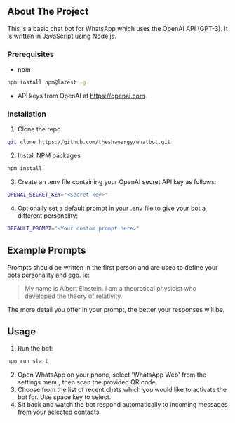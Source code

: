 ## About The Project

This is a basic chat bot for WhatsApp which uses the OpenAI API (GPT-3). It is written in JavaScript using Node.js.


### Prerequisites

* npm
```sh
npm install npm@latest -g
```
* API keys from OpenAI at https://openai.com.


### Installation

1. Clone the repo
```sh
git clone https://github.com/theshanergy/whatbot.git
```
2. Install NPM packages
```sh
npm install
```
3. Create an .env file containing your OpenAI secret API key as follows:
```sh
OPENAI_SECRET_KEY="<Secret key>"
```
4. Optionally set a default prompt in your .env file to give your bot a different personality:
```sh
DEFAULT_PROMPT="<Your custom prompt here>"
```


## Example Prompts

Prompts should be written in the first person and are used to define your bots personality and ego. ie:

> My name is Albert Einstein. I am a theoretical physicist who developed the theory of relativity.

The more detail you offer in your prompt, the better your responses will be.


## Usage

1. Run the bot:
```sh
npm run start
```
2. Open WhatsApp on your phone, select 'WhatsApp Web' from the settings menu, then scan the provided QR code.
3. Choose from the list of recent chats which you would like to activate the bot for. Use space key to select.
4. Sit back and watch the bot respond automatically to incoming messages from your selected contacts.
